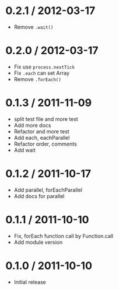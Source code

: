 0.2.1 / 2012-03-17
====================

* Remove `.wait()`

0.2.0 / 2012-03-17
====================

* Fix use `process.nextTick`
* Fix `.each` can set Array
* Remove `.forEach()`

0.1.3 / 2011-11-09
====================

* split test file and more test
* Add more docs
* Refactor and more test
* Add each, eachParallel
* Refactor order, comments
* Add wait

0.1.2 / 2011-10-17
====================

* Add parallel, forEachParallel
* Add docs for parallel

0.1.1 / 2011-10-10
====================

* Fix, forEach function call by Function.call
* Add module version

0.1.0 / 2011-10-10
====================

* Initial release
